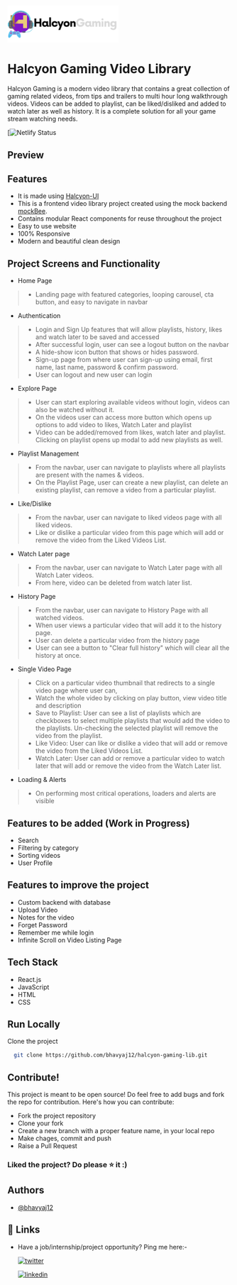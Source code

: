 <img src="src/assets/logos/light-theme-vid-logo.svg" width="250" height="auto">

# Halcyon Gaming Video Library

Halcyon Gaming is a modern video library that contains a great collection of gaming related videos, from tips and trailers to multi hour long walkthrough videos. Videos can be added to playlist, can be liked/disliked and added to watch later as well as history. It is a complete solution for all your game stream watching needs.

[![Netlify Status]()

## Preview



## Features
- It is made using [Halcyon-UI](https://github.com/bhavyaj12/HalcyonUI)
- This is a frontend video library project created using the mock backend [mockBee](https://github.com/neogcamp/mockBee).
- Contains modular React components for reuse throughout the project
- Easy to use website
- 100% Responsive
- Modern and beautiful clean design

## Project Screens and Functionality
-  Home Page
> - Landing page with featured categories, looping carousel, cta button, and easy to navigate in navbar

- Authentication
> - Login and Sign Up features that will allow playlists, history, likes and watch later to be saved and accessed
> - After successful login, user can see a logout button on the navbar
> - A hide-show icon button that shows or hides password.
> - Sign-up page from where user can sign-up using email, first name, last name, password & confirm password.
> - User can logout and new user can login

- Explore Page
> - User can start exploring available videos without login, videos can also be watched without it.
> - On the videos user can access more button which opens up options to add video to likes, Watch Later and playlist 
> - Video can be added/removed from likes, watch later and playlist. Clicking on playlist opens up modal to add new playlists as well.

- Playlist Management
> - From the navbar, user can navigate to playlists where all playlists are present with the names & videos.
> - On the Playlist Page, user can create a new playlist, can delete an existing playlist, can remove a video from a particular playlist.

- Like/Dislike
> - From the navbar, user can navigate to liked videos page with all liked videos.
> - Like or dislike a particular video from this page which will add or remove the video from the Liked Videos List.

- Watch Later page
> - From the navbar, user can navigate to Watch Later page with all Watch Later videos.
> - From here, video can be deleted from watch later list.

- History Page
> - From the navbar, user can navigate to History Page with all watched videos.
> - When user views a particular video that will add it to the history page.
> - User can delete a particular video from the history page
> - User can see a button to "Clear full history" which will clear all the history at once.

- Single Video Page
> - Click on a particular video thumbnail that redirects to a single video page where user can,
> - Watch the whole video by clicking on play button, view video title and description
> - Save to Playlist: User can see a list of playlists which are checkboxes to select multiple playlists that would add the video to the playlists. Un-checking the selected playlist will remove the video from the playlist.
> - Like Video: User can like or dislike a video that will add or remove the video from the Liked Videos List.
> - Watch Later: User can add or remove a particular video to watch later that will add or remove the video from the Watch Later list.

- Loading & Alerts
> - On performing most critical operations, loaders and alerts are visible

## Features to be added (Work in Progress)
- Search
- Filtering by category 
- Sorting videos
- User Profile

## Features to improve the project
- Custom backend with database
- Upload Video
- Notes for the video
- Forget Password
- Remember me while login
- Infinite Scroll on Video Listing Page

## Tech Stack
- React.js
- JavaScript
- HTML
- CSS

## Run Locally

Clone the project

```bash
  git clone https://github.com/bhavyaj12/halcyon-gaming-lib.git
```

## Contribute!
This project is meant to be open source! Do feel free to add bugs and fork the repo for contribution. Here's how you can contribute:
- Fork the project repository
- Clone your fork
- Create a new branch with a proper feature name, in your local repo
- Make chages, commit and push
- Raise a Pull Request

### Liked the project? Do please ⭐ it :)

## Authors

- [@bhavyaj12](https://github.com/bhavyaj12)


## 🔗 Links
- Have a job/internship/project opportunity? Ping me here:-

    [![twitter](https://img.shields.io/badge/twitter-1DA1F2?style=for-the-badge&logo=twitter&logoColor=white)](https://twitter.com/bhavzlearn) 

    [![linkedin](https://img.shields.io/badge/linkedin-0A66C2?style=for-the-badge&logo=linkedin&logoColor=white)](https://www.linkedin.com/in/bhavya-joshi-438178184)
